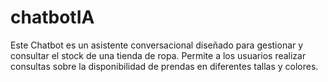 # chatbotIA
Este Chatbot es un asistente conversacional diseñado para gestionar y consultar el stock de una tienda de ropa. 
Permite a los usuarios realizar consultas sobre la disponibilidad de prendas en diferentes tallas y colores.
